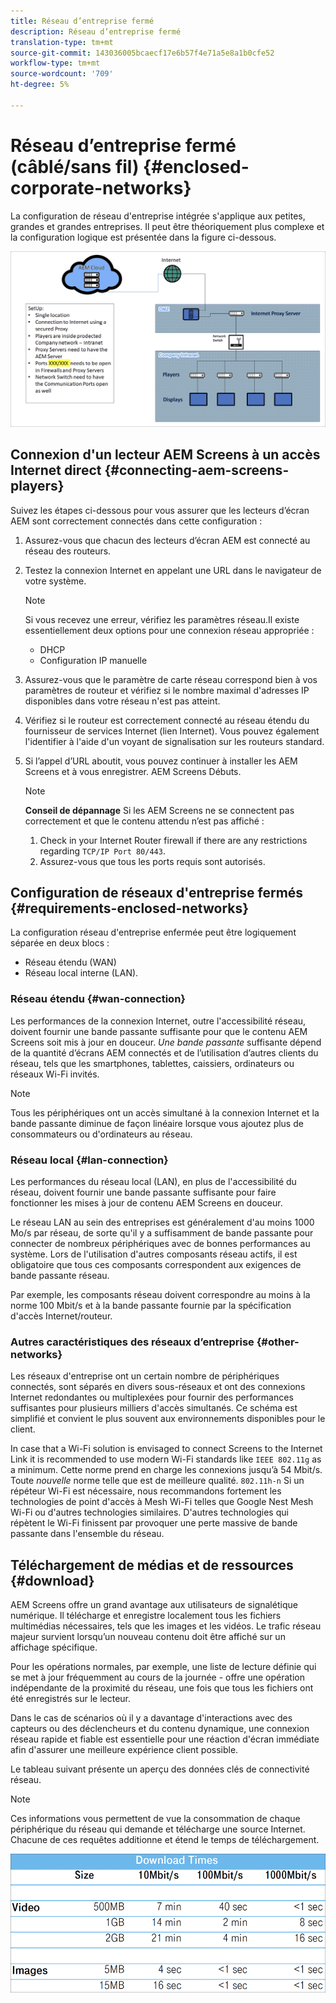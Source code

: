 ```yaml
---
title: Réseau d’entreprise fermé
description: Réseau d’entreprise fermé
translation-type: tm+mt
source-git-commit: 143036005bcaecf17e6b57f4e71a5e8a1b0cfe52
workflow-type: tm+mt
source-wordcount: '709'
ht-degree: 5%

---
```



# Réseau d’entreprise fermé (câblé/sans fil) {#enclosed-corporate-networks}

La configuration de réseau d&#39;entreprise intégrée s&#39;applique aux petites, grandes et grandes entreprises. Il peut être théoriquement plus complexe et la configuration logique est présentée dans la figure ci-dessous.

![](/help/using/assets/enclosed-network-1.png)


## Connexion d&#39;un lecteur AEM Screens à un accès Internet direct {#connecting-aem-screens-players}

Suivez les étapes ci-dessous pour vous assurer que les lecteurs d’écran AEM sont correctement connectés dans cette configuration :

1. Assurez-vous que chacun des lecteurs d’écran AEM est connecté au réseau des routeurs.
1. Testez la connexion Internet en appelant une URL dans le navigateur de votre système.

   >[!NOTE]
   >Si vous recevez une erreur, vérifiez les paramètres réseau.Il existe essentiellement deux options pour une connexion réseau appropriée :
   >* DHCP
   >* Configuration IP manuelle


1. Assurez-vous que le paramètre de carte réseau correspond bien à vos paramètres de routeur et vérifiez si le nombre maximal d&#39;adresses IP disponibles dans votre réseau n&#39;est pas atteint.

1. Vérifiez si le routeur est correctement connecté au réseau étendu du fournisseur de services Internet (lien Internet). Vous pouvez également l&#39;identifier à l&#39;aide d&#39;un voyant de signalisation sur les routeurs standard.
1. Si l’appel d’URL aboutit, vous pouvez continuer à installer les AEM Screens et à vous enregistrer. AEM Screens Débuts.

   >[!NOTE]
   >**Conseil de dépannage**
   >Si les AEM Screens ne se connectent pas correctement et que le contenu attendu n’est pas affiché :
   >
   >1. Check in your Internet Router firewall if there are any restrictions regarding `TCP/IP Port 80/443`.
   >1. Assurez-vous que tous les ports requis sont autorisés.


## Configuration de réseaux d&#39;entreprise fermés {#requirements-enclosed-networks}

La configuration réseau d&#39;entreprise enfermée peut être logiquement séparée en deux blocs :

* Réseau étendu (WAN)
* Réseau local interne (LAN).

### Réseau étendu {#wan-connection}

Les performances de la connexion Internet, outre l&#39;accessibilité réseau, doivent fournir une bande passante suffisante pour que le contenu AEM Screens soit mis à jour en douceur.
*Une bande passante* suffisante dépend de la quantité d’écrans AEM connectés et de l’utilisation d’autres clients du réseau, tels que les smartphones, tablettes, caissiers, ordinateurs ou réseaux Wi-Fi invités.

>[!NOTE]
>Tous les périphériques ont un accès simultané à la connexion Internet et la bande passante diminue de façon linéaire lorsque vous ajoutez plus de consommateurs ou d&#39;ordinateurs au réseau.

### Réseau local {#lan-connection}

Les performances du réseau local (LAN), en plus de l&#39;accessibilité du réseau, doivent fournir une bande passante suffisante pour faire fonctionner les mises à jour de contenu AEM Screens en douceur.

Le réseau LAN au sein des entreprises est généralement d&#39;au moins 1000 Mo/s par réseau, de sorte qu&#39;il y a suffisamment de bande passante pour connecter de nombreux périphériques avec de bonnes performances au système. Lors de l&#39;utilisation d&#39;autres composants réseau actifs, il est obligatoire que tous ces composants correspondent aux exigences de bande passante réseau.

Par exemple, les composants réseau doivent correspondre au moins à la norme 100 Mbit/s et à la bande passante fournie par la spécification d&#39;accès Internet/routeur.

### Autres caractéristiques des réseaux d’entreprise {#other-networks}

Les réseaux d&#39;entreprise ont un certain nombre de périphériques connectés, sont séparés en divers sous-réseaux et ont des connexions Internet redondantes ou multiplexées pour fournir des performances suffisantes pour plusieurs milliers d&#39;accès simultanés.
Ce schéma est simplifié et convient le plus souvent aux environnements disponibles pour le client.

In case that a Wi-Fi solution is envisaged to connect Screens to the Internet Link it is recommended to use modern Wi-Fi standards like `IEEE 802.11g` as a minimum. Cette norme prend en charge les connexions jusqu’à 54 Mbit/s. Toute *nouvelle* norme telle que est de meilleure qualité. `802.11h-n` Si un répéteur Wi-Fi est nécessaire, nous recommandons fortement les technologies de point d&#39;accès à Mesh Wi-Fi telles que Google Nest Mesh Wi-Fi ou d&#39;autres technologies similaires.
D&#39;autres technologies qui répètent le Wi-Fi finissent par provoquer une perte massive de bande passante dans l&#39;ensemble du réseau.

## Téléchargement de médias et de ressources {#download}

AEM Screens offre un grand avantage aux utilisateurs de signalétique numérique. Il télécharge et enregistre localement tous les fichiers multimédias nécessaires, tels que les images et les vidéos. Le trafic réseau majeur survient lorsqu’un nouveau contenu doit être affiché sur un affichage spécifique.

Pour les opérations normales, par exemple, une liste de lecture définie qui se met à jour fréquemment au cours de la journée - offre une opération indépendante de la proximité du réseau, une fois que tous les fichiers ont été enregistrés sur le lecteur.

Dans le cas de scénarios où il y a davantage d&#39;interactions avec des capteurs ou des déclencheurs et du contenu dynamique, une connexion réseau rapide et fiable est essentielle pour une réaction d&#39;écran immédiate afin d&#39;assurer une meilleure expérience client possible.

Le tableau suivant présente un aperçu des données clés de connectivité réseau.

>[!NOTE]
>Ces informations vous permettent de vue la consommation de chaque périphérique du réseau qui demande et télécharge une source Internet. Chacune de ces requêtes additionne et étend le temps de téléchargement.

![](/help/using/assets/enclosed-network-download.png)
